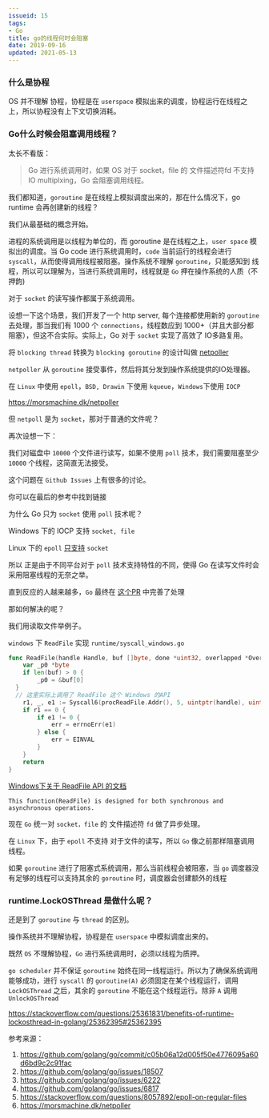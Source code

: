 ```yaml
---
issueid: 15
tags:
- Go
title: go的线程何时会阻塞
date: 2019-09-16
updated: 2021-05-13
---
```

### 什么是协程

OS 并不理解 协程，协程是在 `userspace` 模拟出来的调度，协程运行在线程之上，所以协程没有上下文切换消耗。

### Go什么时候会阻塞调用线程？

太长不看版：

> Go 进行系统调用时，如果 OS 对于 socket，file 的 文件描述符fd 不支持 IO multiplxing，Go 会阻塞调用线程。

我们都知道，`goroutine` 是在线程上模拟调度出来的，那在什么情况下，go runtime 会再创建新的线程？

我们从最基础的概念开始。

进程的系统调用是以线程为单位的，而 goroutine 是在线程之上，`user space` 模拟出的调度。当 Go code 进行系统调用时，`code` 当前运行的线程会进行 `syscall`，从而使得调用线程被阻塞。操作系统不理解 `goroutine`，只能感知到 线程，所以可以理解为，当进行系统调用时，线程就是 `Go` 押在操作系统的人质（不押韵)

对于 `socket` 的读写操作都属于系统调用。

设想一下这个场景，我们开发了一个 http server, 每个连接都使用新的 `goroutine` 去处理，那当我们有 1000 个 `connections`，线程数应到 1000+（并且大部分都阻塞），但这不合实际。实际上，Go 对于 `socket` 实现了高效了 IO多路复用。

将 `blocking thread` 转换为 `blocking goroutine` 的设计叫做 [netpoller](https://stackoverflow.com/a/36117724/7529562)

`netpoller` 从 `goroutine` 接受事件，然后将其分发到操作系统提供的IO处理器。

在 `Linux` 中使用 `epoll`，`BSD, Drawin` 下使用 `kqueue`，`Windows`下使用 `IOCP`

https://morsmachine.dk/netpoller

但 `netpoll` 是为 `socket`，那对于普通的文件呢？

再次设想一下：

我们对磁盘中 `10000` 个文件进行读写，如果不使用 `poll` 技术，我们需要阻塞至少 `10000` 个线程，这简直无法接受。

这个问题在 `Github Issues` 上有很多的讨论。

你可以在最后的参考中找到链接

为什么 Go 只为 `socket` 使用 `poll` 技术呢？

Windows 下的 IOCP 支持 `socket, file`

Linux 下的 `epoll` [只支持](https://stackoverflow.com/questions/8057892/epoll-on-regular-files) `socket`

所以 正是由于不同平台对于 `poll` 技术支持特性的不同，使得 Go 在读写文件时会采用阻塞线程的无奈之举。

直到反应的人越来越多，`Go` 最终在 [这个PR](https://github.com/golang/go/commit/c05b06a12d005f50e4776095a60d6bd9c2c91fac) 中完善了处理

那如何解决的呢？

我们用读取文件举例子。

`windows` 下 `ReadFile` 实现 `runtime/syscall_windows.go`

```go
func ReadFile(handle Handle, buf []byte, done *uint32, overlapped *Overlapped) (err error) {
	var _p0 *byte
	if len(buf) > 0 {
		_p0 = &buf[0]
  }
  // 这里实际上调用了 ReadFile 这个 Windows 的API
	r1, _, e1 := Syscall6(procReadFile.Addr(), 5, uintptr(handle), uintptr(unsafe.Pointer(_p0)), uintptr(len(buf)), uintptr(unsafe.Pointer(done)), uintptr(unsafe.Pointer(overlapped)), 0)
	if r1 == 0 {
		if e1 != 0 {
			err = errnoErr(e1)
		} else {
			err = EINVAL
		}
	}
	return
}
```

[Windows下关于 ReadFile API 的文档](https://docs.microsoft.com/en-us/windows/win32/api/fileapi/nf-fileapi-readfile)

```
This function(ReadFile) is designed for both synchronous and asynchronous operations.
```

现在 `Go` 统一对 `socket，file` 的 文件描述符 `fd` 做了异步处理。

在 `Linux` 下，由于 `epoll` 不支持 对于文件的读写，所以 `Go` 像之前那样阻塞调用线程。


如果 `goroutine` 进行了阻塞式系统调用，那么当前线程会被阻塞，当 `go` 调度器没有足够的线程可以支持其余的 `goroutine` 时，调度器会创建额外的线程

### runtime.LockOSThread 是做什么呢？

还是到了 `goroutine` 与 `thread` 的区别。

操作系统并不理解协程，协程是在 `userspace` 中模拟调度出来的。

既然 `OS` 不理解协程，`Go` 进行系统调用时，必须以线程为质押。

`go scheduler` 并不保证 `goroutine` 始终在同一线程运行。所以为了确保系统调用能够成功，进行 `syscall` 的 `goroutine(A)` 必须固定在某个线程运行，调用 `LockOSThread` 之后，其余的 `goroutine` 不能在这个线程运行。除非 `A` 调用 `UnlockOSThread`

https://stackoverflow.com/questions/25361831/benefits-of-runtime-lockosthread-in-golang/25362395#25362395


参考来源：

1. https://github.com/golang/go/commit/c05b06a12d005f50e4776095a60d6bd9c2c91fac
2. https://github.com/golang/go/issues/18507
3. https://github.com/golang/go/issues/6222
4. https://github.com/golang/go/issues/6817
5. https://stackoverflow.com/questions/8057892/epoll-on-regular-files
6. https://morsmachine.dk/netpoller